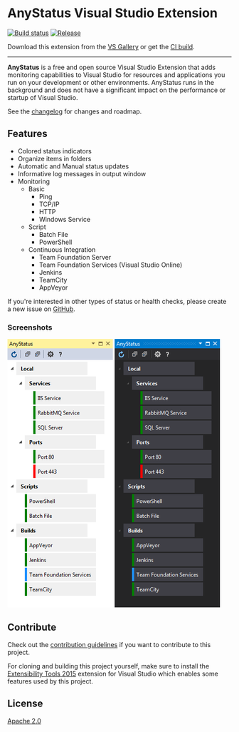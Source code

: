 ﻿# AnyStatus Visual Studio Extension

[![Build status](https://ci.appveyor.com/api/projects/status/bqr0m4e08nfkb6g2?svg=true)](https://ci.appveyor.com/project/AlonAmsalem/anystatus)
[![Release](https://img.shields.io/badge/release-v0.7-blue.svg)](https://visualstudiogallery.msdn.microsoft.com/d2262fef-aeca-45dd-9c8c-87c290ee4eb0)

Download this extension from the [VS Gallery](https://visualstudiogallery.msdn.microsoft.com/d2262fef-aeca-45dd-9c8c-87c290ee4eb0)
or get the [CI build](http://vsixgallery.com/#/extension/AnyStatus.VSPackage.6f25620d-ff50-42d1-89da-709a45cebe10/).

---------------------------------------

**AnyStatus** is a free and open source Visual Studio Extension that adds monitoring capabilities to Visual Studio for resources and applications you run on your development or other environments. AnyStatus runs in the background and does not have a significant impact on the performance or startup of Visual Studio.

See the [changelog](CHANGELOG.md) for changes and roadmap.

## Features 

- Colored status indicators
- Organize items in folders
- Automatic and Manual status updates
- Informative log messages in output window
- Monitoring
  - Basic
    - Ping
    - TCP/IP
    - HTTP
    - Windows Service
  - Script
    - Batch File
    - PowerShell
  - Continuous Integration
    - Team Foundation Server
    - Team Foundation Services (Visual Studio Online)
    - Jenkins
    - TeamCity
    - AppVeyor

If you're interested in other types of status or health checks, please create a new issue on [GitHub](https://github.com/AlonAm/AnyStatus/issues).

### Screenshots

![Blue Theme](art/Screenshot_blue.png)
![Dark Theme](art/Screenshot_dark.png)

## Contribute

Check out the [contribution guidelines](CONTRIBUTING.md)
if you want to contribute to this project.

For cloning and building this project yourself, make sure
to install the
[Extensibility Tools 2015](https://visualstudiogallery.msdn.microsoft.com/ab39a092-1343-46e2-b0f1-6a3f91155aa6)
extension for Visual Studio which enables some features
used by this project.

## License

[Apache 2.0](https://github.com/AlonAm/AnyStatus/blob/master/LICENSE)

